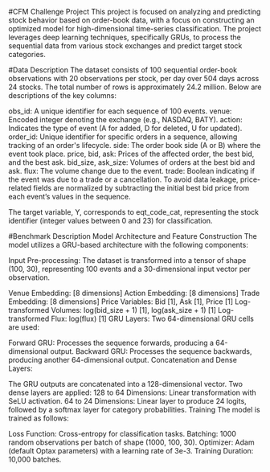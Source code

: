 #CFM Challenge Project
This project is focused on analyzing and predicting stock behavior based on order-book data, with a focus on constructing an optimized model for high-dimensional time-series classification. The project leverages deep learning techniques, specifically GRUs, to process the sequential data from various stock exchanges and predict target stock categories.

#Data Description
The dataset consists of 100 sequential order-book observations with 20 observations per stock, per day over 504 days across 24 stocks. The total number of rows is approximately 24.2 million. Below are descriptions of the key columns:

obs_id: A unique identifier for each sequence of 100 events.
venue: Encoded integer denoting the exchange (e.g., NASDAQ, BATY).
action: Indicates the type of event (A for added, D for deleted, U for updated).
order_id: Unique identifier for specific orders in a sequence, allowing tracking of an order's lifecycle.
side: The order book side (A or B) where the event took place.
price, bid, ask: Prices of the affected order, the best bid, and the best ask.
bid_size, ask_size: Volumes of orders at the best bid and ask.
flux: The volume change due to the event.
trade: Boolean indicating if the event was due to a trade or a cancellation.
To avoid data leakage, price-related fields are normalized by subtracting the initial best bid price from each event’s values in the sequence.

The target variable, Y, corresponds to eqt_code_cat, representing the stock identifier (integer values between 0 and 23) for classification.

#Benchmark Description
Model Architecture and Feature Construction
The model utilizes a GRU-based architecture with the following components:

Input Pre-processing: The dataset is transformed into a tensor of shape (100, 30), representing 100 events and a 30-dimensional input vector per observation.

Venue Embedding: [8 dimensions]
Action Embedding: [8 dimensions]
Trade Embedding: [8 dimensions]
Price Variables: Bid [1], Ask [1], Price [1]
Log-transformed Volumes: log(bid_size + 1) [1], log(ask_size + 1) [1]
Log-transformed Flux: log(flux) [1]
GRU Layers: Two 64-dimensional GRU cells are used:

Forward GRU: Processes the sequence forwards, producing a 64-dimensional output.
Backward GRU: Processes the sequence backwards, producing another 64-dimensional output.
Concatenation and Dense Layers:

The GRU outputs are concatenated into a 128-dimensional vector.
Two dense layers are applied:
128 to 64 Dimensions: Linear transformation with SeLU activation.
64 to 24 Dimensions: Linear layer to produce 24 logits, followed by a softmax layer for category probabilities.
Training
The model is trained as follows:

Loss Function: Cross-entropy for classification tasks.
Batching: 1000 random observations per batch of shape (1000, 100, 30).
Optimizer: Adam (default Optax parameters) with a learning rate of 3e-3.
Training Duration: 10,000 batches.
